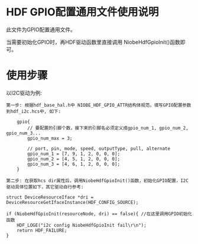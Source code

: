 # HDF GPIO配置通用文件使用说明

  此文件为GPIO配置通用文件。

  当需要初始化GPIO时，再HDF驱动函数里直接调用 NiobeHdfGpioInit()函数即可。

# 使用步骤
  
  以I2C驱动为例:

    第一步: 根据hdf_base_hal.h中 NIOBE_HDF_GPIO_ATTR结构体规范，填写GPIO配置参数到hdf_i2c.hcs中, 如下:

        gpio{
            // 要配置的引脚个数，接下来的引脚名必须定义成gpio_num_1, gpio_num_2, gpio_num_3...
            gpio_num_max = 3; 

            // port, pin, mode, speed, outputType, pull, alternate
            gpio_num_1 = [7, 9, 1, 2, 0, 0, 0];
            gpio_num_2 = [4, 5, 1, 2, 0, 0, 0]; 
            gpio_num_3 = [4, 6, 1, 2, 0, 0, 0];                   
        }

    第二步: 在获取hcs dir属性后，调用NiobeHdfGpioInit()函数，初始化GPIO配置，I2C驱动具体位置如下，其它驱动自行参考:

    struct DeviceResourceIface *dri = DeviceResourceGetIfaceInstance(HDF_CONFIG_SOURCE); 

    if (NiobeHdfGpioInit(resourceNode, dri) == false){ //在这里调用GPIO初始化函数
        HDF_LOGE("i2c config NiobeHdfGpioInit fail\r\n");
        return HDF_FAILURE;        
    }

